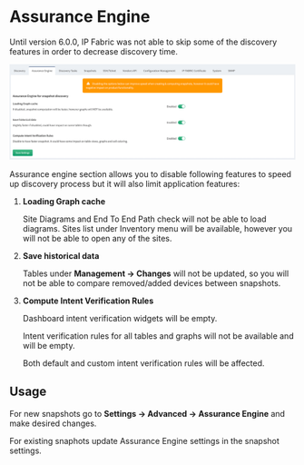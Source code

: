 # Assurance Engine

Until version 6.0.0, IP Fabric was not able to skip some of the discovery features in order to decrease discovery time.

![Assurance Engine](assurance_engine.png)

Assurance engine section allows you to disable following features to speed up discovery process but it will also limit application features:

1. **Loading Graph cache**

   Site Diagrams and End To End Path check will not be able to load diagrams. Sites list under Inventory menu will be available, however you will not be able to open any of the sites.

2. **Save historical data**

   Tables under **Management → Changes** will not be updated, so you will not be able to compare removed/added devices between snapshots.

3. **Compute Intent Verification Rules**

   Dashboard intent verification widgets will be empty.

   Intent verification rules for all tables and graphs will not be available and will be empty.

   Both default and custom intent verification rules will be affected.


## Usage

For new snapshots go to **Settings → Advanced → Assurance Engine** and make desired changes.

For existing snaphots update Assurance Engine settings in the snapshot settings.

